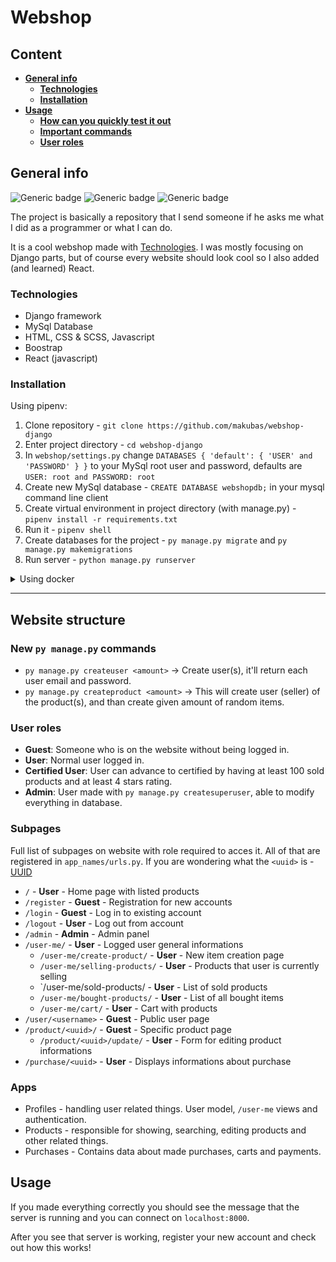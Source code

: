 # **Webshop**

## **Content**
- [**General info**](#general-info)
  - [**Technologies**](#technologies)
  - [**Installation**](#installation)
- [**Usage**](#usage)
  - [**How can you quickly test it out**](#how-can-you-quickly-test-it-out)
  - [**Important commands**](#important-commands)
  - [**User roles**](#user-roles)


## **General info**
![Generic badge](https://img.shields.io/badge/Python-3.9-blue.svg)
![Generic badge](https://img.shields.io/badge/Django-3.2.1-blue.svg)
![Generic badge](https://img.shields.io/badge/License-MIT-green.svg)

The project is basically a repository that I send someone if he asks me what I did as a programmer or what I can do. 

It is a cool webshop made with [Technologies](#technologies). I was mostly focusing on Django parts, but of course every website should look cool so I also added (and learned) React.

### **Technologies**
* Django framework
* MySql Database
* HTML, CSS & SCSS, Javascript
* Boostrap
* React (javascript)

### **Installation**

<summary>Using pipenv: </summary>


1. Clone repository - `git clone https://github.com/makubas/webshop-django`
2. Enter project directory - `cd webshop-django `
3. In `webshop/settings.py` change `DATABASES { 'default': { 'USER' and 'PASSWORD' } }` to your MySql root user and password, defaults are `USER: root and PASSWORD: root`
4. Create new MySql database - `CREATE DATABASE webshopdb;` in your mysql command line client
5. Create virtual environment in project directory (with manage.py) - `pipenv install -r requirements.txt`
6. Run it - `pipenv shell`
7. Create databases for the project - `py manage.py migrate` and `py manage.py makemigrations`
8. Run server - `python manage.py runserver`


<details>
<summary>Using docker</summary>

1. Clone repository - `git clone https://github.com/makubas/webshop-django`
2. Enter project directory - `cd webshop-django`
3. Open the settings.py file under `/webshop` and change `DATABASES/default/host from 'localhost' to 'db'`
4. Build docker services - `docker-compose build`
5. Create database - `docker-compose up -d db`
6. Run server - `docker-compose up web`

</details>

---

## **Website structure**

### **New  `py manage.py` commands**
* `py manage.py createuser <amount>` -> Create user(s), it'll return each user email and password.
* `py manage.py createproduct <amount>` -> This will create user (seller) of the product(s), and than create given amount of random items.

### **User roles**
* **Guest**: Someone who is on the website without being logged in.
* **User**: Normal user logged in.
* **Certified User**: User can advance to certified by having at least 100 sold products and at least 4 stars rating.
* **Admin**: User made with `py manage.py createsuperuser`, able to modify everything in database.

### **Subpages**
Full list of subpages on website with role required to acces it. All of that are registered in `app_names/urls.py`. If you are wondering what the `<uuid>` is - [UUID](https://en.wikipedia.org/wiki/Universally_unique_identifier)

* `/` - **User** - Home page with listed products
* `/register` - **Guest** - Registration for new accounts
* `/login` - **Guest** - Log in to existing account
* `/logout` - **User** - Log out from account
* `/admin` - **Admin** - Admin panel
* `/user-me/` - **User** - Logged user general informations
  * `/user-me/create-product/` - **User** - New item creation page
  * `/user-me/selling-products/` - **User** - Products that user is currently selling
  * `/user-me/sold-products/ - **User** - List of sold products
  * `/user-me/bought-products/` - **User** - List of all bought items
  * `/user-me/cart/` - **User** - Cart with products
* `/user/<username>` - **Guest** - Public user page
* `/product/<uuid>/` - **Guest** - Specific product page
  * `/product/<uuid>/update/` - **User** - Form for editing product informations 
* `/purchase/<uuid>` - **User** - Displays informations about purchase

### **Apps**
* Profiles - handling user related things. User model, `/user-me` views and authentication.
* Products - responsible for showing, searching, editing products and other related things.
* Purchases - Contains data about made purchases, carts and payments.

## **Usage**
If you made everything correctly you should see the message that the server is running and you can connect on `localhost:8000`.

After you see that server is working, register your new account and check out how this works!

